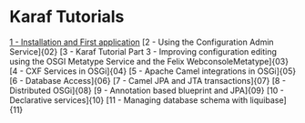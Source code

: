 # Karaf Tutorials

[1 - Installation and First application](01)
[2 - Using the Configuration Admin Service]{02}
[3 - Karaf Tutorial Part 3 - Improving configuration editing using the OSGI Metatype Service and the Felix WebconsoleMetatype]{03}
[4 - CXF Services in OSGi]{04}
[5 - Apache Camel integrations in OSGi]{05}
[6 - Database Access]{06}
[7 - Camel JPA and JTA transactions]{07}
[8 - Distributed OSGi]{08}
[9 - Annotation based blueprint and JPA]{09}
[10 - Declarative services]{10}
[11 - Managing database schema with liquibase]{11}

